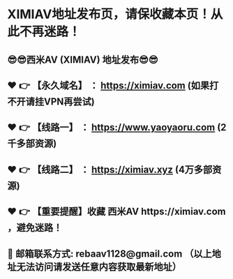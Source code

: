 <h1>XIMIAV地址发布页，请保收藏本页！从此不再迷路！</h1>
<h2>😎😎西米AV (XIMIAV) 地址发布😎😎 </h2>
<h2>❤️ 👉 【永久域名】 ： <a href="https://ximiav.com">https://ximiav.com</a> (如果打不开请挂VPN再尝试)</h2>
<h2>❤️ 👉 【线路一】 ： <a href="https://www.yaoyaoru.com">https://www.yaoyaoru.com</a> (2千多部资源)</h2>
<h2>❤️ 👉 【线路二】 ： <a href="https://ximiav.xyz">https://ximiav.xyz</a> (4万多部资源)</h2>
<h2>❤️ 👉 【重要提醒】收藏 西米AV https://ximiav.com ，避免迷路！</h2>
<h2>📧 邮箱联系方式: rebaav1128@gmail.com （以上地址无法访问请发送任意内容获取最新地址）</h2>
